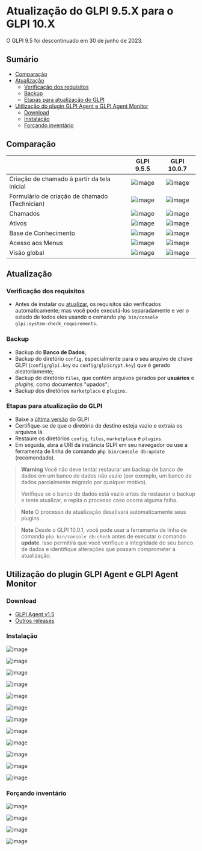 # Atualização do GLPI 9.5.X para o GLPI 10.X

O GLPI 9.5 foi descontinuado em 30 de junho de 2023.

## Sumário

- [Comparação](#comparação)
- [Atualização](#atualização)
  - [Verificação dos requisitos](#verificação-dos-requisitos)
  - [Backup](#backup)
  - [Etapas para atualização do GLPI](#etapas-para-atualização-do-glpi)
- [Utilização do plugin GLPI Agent e GLPI Agent Monitor](#utilização-do-plugin-glpi-agent-e-glpi-agent-monitor)
  - [Download](#download)
  - [Instalação](#instalação)
  - [Forçando inventário](#forçando-inventário)
 
## Comparação

| | GLPI 9.5.5 | GLPI 10.0.7 |
| :--- | :---: | :---: |
| Criação de chamado à partir da tela inicial | ![image](https://github.com/michelrubens/glpi-9to10/assets/61568495/dc7a5b37-b2fd-4b33-9f15-d1074e500442) | ![image](https://github.com/michelrubens/glpi-9to10/assets/61568495/2561f98e-c139-4b34-8c6c-ba4d9d55b5ee) |
| Formulário de criação de chamado (Technician) | ![image](https://github.com/michelrubens/glpi-9to10/assets/61568495/ec9e01d1-7135-4792-b657-37114149d8f1) | ![image](https://github.com/michelrubens/glpi-9to10/assets/61568495/cafc71a7-a2cb-4f5b-a30d-2a1dcace430e) |
| Chamados | ![image](https://github.com/michelrubens/glpi-9to10/assets/61568495/086a048b-5ae3-4114-8f27-eac10152f687) | ![image](https://github.com/michelrubens/glpi-9to10/assets/61568495/177e97a6-a771-41fd-8d4a-75c6329f5260) |
| Ativos | ![image](https://github.com/michelrubens/glpi-9to10/assets/61568495/2a433c27-805c-4fe0-a1b0-f518ffea1054) | ![image](https://github.com/michelrubens/glpi-9to10/assets/61568495/bec77450-7812-4c75-865b-d2bd729d2171) |
| Base de Conhecimento | ![image](https://github.com/michelrubens/glpi-9to10/assets/61568495/d80a8606-e5d3-4121-9a65-96bd6a6619d4) | ![image](https://github.com/michelrubens/glpi-9to10/assets/61568495/80ebe7d3-e25d-4d7c-a89c-6177b9799f02) |
| Acesso aos Menus | ![image](https://github.com/michelrubens/glpi-9to10/assets/61568495/5d7fc77c-599d-4c51-965d-cd25396d83b2) | ![image](https://github.com/michelrubens/glpi-9to10/assets/61568495/9fa1c2f5-8e5b-44b4-9cb0-3c0571b4fa05) |
| Visão global | ![image](https://github.com/michelrubens/glpi-9to10/assets/61568495/429a9cca-940a-4649-b2b8-b0f03016c780) | ![image](https://github.com/michelrubens/glpi-9to10/assets/61568495/48e0cf9e-4cb3-4a06-a433-759268ccadee) |

## Atualização

### Verificação dos requisitos

- Antes de instalar ou [atualizar](https://glpi-install.readthedocs.io/pt/latest/update.html), os requisitos são verificados automaticamente; mas você pode executá-los separadamente e ver o estado de todos eles usando o comando `php bin/console glpi:system:check_requirements`.

### Backup
- Backup do **Banco de Dados**;
- Backup do diretório `config`, especialmente para o seu arquivo de chave GLPI (`config/glpi.key` ou `config/glpicrypt.key`) que é gerado aleatoriamente;
- Backup do diretório `files`, que contém arquivos gerados por **usuários** e _plugins_, como documentos "upados";
- Backup dos diretórios `marketplace` e `plugins`.
  
### Etapas para atualização do GLPI
-  Baixe a [última versão](https://github.com/glpi-project/glpi/releases) do GLPI
-  Certifique-se de que o diretório de destino esteja vazio e extraia os arquivos lá.
-  Restaure os diretórios `config`, `files`, `marketplace` e `plugins`.
-  Em seguida, abra a URI da instância GLPI em seu navegador ou use a ferramenta de linha de comando `php bin/console db:update` (recomendado).
 
> **Warning**
>  Você não deve tentar restaurar um backup de banco de dados em um banco de dados não vazio (por exemplo, um banco de dados parcialmente migrado por qualquer motivo).
>
> Verifique se o banco de dados está vazio antes de restaurar o backup e tente atualizar, e repita o processo caso ocorra alguma falha.

> **Note**
> O processo de atualização desativará automaticamente seus plugins.

> **Note**
> Desde o GLPI 10.0.1, você pode usar a ferramenta de linha de comando `php bin/console db:check` antes de executar o comando **update**. Isso permitirá que você verifique a integridade do seu banco de dados e identifique alterações que possam comprometer a atualização.

## Utilização do plugin GLPI Agent e GLPI Agent Monitor

### Download

- [GLPI Agent v1.5](https://github.com/glpi-project/glpi-agent/releases/tag/1.5)
- [Outros releases](https://github.com/glpi-project/glpi-agent/releases)

### Instalação

![image](https://github.com/michelrubens/glpi-9to10/assets/61568495/e31b3618-552c-4612-8bc7-72db3f8dc09e)

![image](https://github.com/michelrubens/glpi-9to10/assets/61568495/49b054e3-8e62-401e-a63a-e48154dfa7c0)

![image](https://github.com/michelrubens/glpi-9to10/assets/61568495/d398f4d3-2ef3-408c-9203-e8724c643a0c)

![image](https://github.com/michelrubens/glpi-9to10/assets/61568495/aeb04afd-97c2-48d2-972b-67e7d3bc2ea4)

![image](https://github.com/michelrubens/glpi-9to10/assets/61568495/18c6f56d-c1a6-4acd-9ae1-dd3be55c75a8)

![image](https://github.com/michelrubens/glpi-9to10/assets/61568495/ee117fdd-d220-4dcc-9482-1185c11938fe)

![image](https://github.com/michelrubens/glpi-9to10/assets/61568495/a68c56d0-0590-4919-bfc6-6049217b5391)

![image](https://github.com/michelrubens/glpi-9to10/assets/61568495/39846b96-aae6-43a8-a553-2d10d13f6594)

![image](https://github.com/michelrubens/glpi-9to10/assets/61568495/edef3c80-bf41-43b0-8a26-933e24f262e8)

![image](https://github.com/michelrubens/glpi-9to10/assets/61568495/d1236bce-5c7f-40e8-9c64-69a405185221)

![image](https://github.com/michelrubens/glpi-9to10/assets/61568495/8c9581ba-8a23-4d94-91bb-4f37fd0c2721)

![image](https://github.com/michelrubens/glpi-9to10/assets/61568495/887fcf60-7b2c-4766-a715-6acb5fc5c2dd)

### Forçando inventário

![image](https://github.com/michelrubens/glpi-9to10/assets/61568495/e92c1f01-2355-475a-b98b-0008b305fe3e)

![image](https://github.com/michelrubens/glpi-9to10/assets/61568495/38c3ec76-1d19-469a-88f7-42b884a1127a)

![image](https://github.com/michelrubens/glpi-9to10/assets/61568495/aeab45db-8b5a-4a09-962c-80c19a12f8d7)

![image](https://github.com/michelrubens/glpi-9to10/assets/61568495/073214f6-7cb9-43ea-9775-ae75b0741798)
